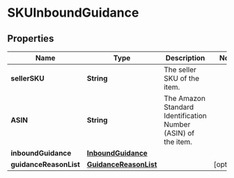 # SKUInboundGuidance

## Properties
Name | Type | Description | Notes
------------ | ------------- | ------------- | -------------
**sellerSKU** | **String** | The seller SKU of the item. | 
**ASIN** | **String** | The Amazon Standard Identification Number (ASIN) of the item. | 
**inboundGuidance** | [**InboundGuidance**](InboundGuidance.md) |  | 
**guidanceReasonList** | [**GuidanceReasonList**](GuidanceReasonList.md) |  |  [optional]

